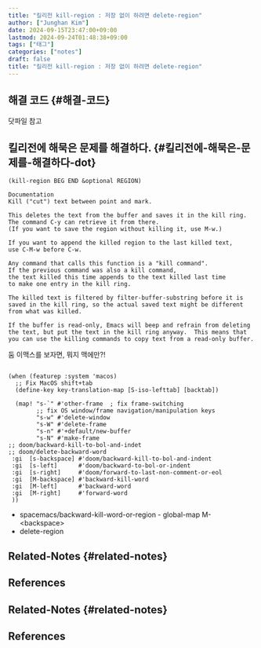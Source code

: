 ```yaml
---
title: "킬리전 kill-region : 저장 없이 하려면 delete-region"
author: ["Junghan Kim"]
date: 2024-09-15T23:47:00+09:00
lastmod: 2024-09-24T01:48:38+09:00
tags: ["태그"]
categories: ["notes"]
draft: false
title: "킬리전 kill-region : 저장 없이 하려면 delete-region"
---
```


<!--more-->


## 해결 코드 {#해결-코드}

닷파일 참고


## 킬리전에 해묵은 문제를 해결하다. {#킬리전에-해묵은-문제를-해결하다-dot}

```elisp
(kill-region BEG END &optional REGION)

Documentation
Kill ("cut") text between point and mark.

This deletes the text from the buffer and saves it in the kill ring.
The command C-y can retrieve it from there.
(If you want to save the region without killing it, use M-w.)

If you want to append the killed region to the last killed text,
use C-M-w before C-w.

Any command that calls this function is a "kill command".
If the previous command was also a kill command,
the text killed this time appends to the text killed last time
to make one entry in the kill ring.

The killed text is filtered by filter-buffer-substring before it is
saved in the kill ring, so the actual saved text might be different
from what was killed.

If the buffer is read-only, Emacs will beep and refrain from deleting
the text, but put the text in the kill ring anyway.  This means that
you can use the killing commands to copy text from a read-only buffer.

```

둠 이맥스를 보자면, 뭐지 맥에만?!

```text

(when (featurep :system 'macos)
  ;; Fix MacOS shift+tab
  (define-key key-translation-map [S-iso-lefttab] [backtab])

  (map! "s-`" #'other-frame  ; fix frame-switching
        ;; fix OS window/frame navigation/manipulation keys
        "s-w" #'delete-window
        "s-W" #'delete-frame
        "s-n" #'+default/new-buffer
        "s-N" #'make-frame
;; doom/backward-kill-to-bol-and-indet
;; doom/delete-backward-word
 :gi  [s-backspace] #'doom/backward-kill-to-bol-and-indent
 :gi  [s-left]      #'doom/backward-to-bol-or-indent
 :gi  [s-right]     #'doom/forward-to-last-non-comment-or-eol
 :gi  [M-backspace] #'backward-kill-word
 :gi  [M-left]      #'backward-word
 :gi  [M-right]     #'forward-word
 ))

```

-   spacemacs/backward-kill-word-or-region - global-map M-&lt;backspace&gt;
-   delete-region


## Related-Notes {#related-notes}

## References

<style>.csl-entry{text-indent: -1.5em; margin-left: 1.5em;}</style><div class="csl-bib-body">
</div>


## Related-Notes {#related-notes}

## References

<style>.csl-entry{text-indent: -1.5em; margin-left: 1.5em;}</style><div class="csl-bib-body">
</div>
